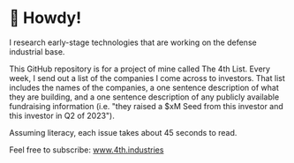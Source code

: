 # 👋 Howdy!

I research early-stage technologies that are working on the defense industrial base. 

This GitHub repository is for a project of mine called The 4th List. Every week, I send out a list of the companies I come across to investors. That list includes the names of the companies, a one sentence description of what they are building, and a one sentence description of any publicly available fundraising information (i.e. "they raised a $xM Seed from this investor and this investor in Q2 of 2023").

Assuming literacy, each issue takes about 45 seconds to read.

Feel free to subscribe: www.4th.industries
